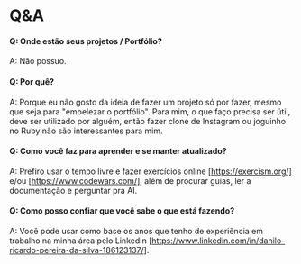 # Q&A

#### Q: Onde estão seus projetos / Portfólio?
A: Não possuo.

#### Q: Por quê?
A: Porque eu não gosto da ideia de fazer um projeto só por fazer, mesmo que seja para "embelezar o portfólio". Para mim, o que faço precisa ser útil, deve ser utilizado por alguém, então fazer clone de Instagram ou joguinho no Ruby não são interessantes para mim.

#### Q: Como você faz para aprender e se manter atualizado?
A: Prefiro usar o tempo livre e fazer exercícios online [https://exercism.org/] e/ou [https://www.codewars.com/], além de procurar guias, ler a documentação e perguntar pra AI.

#### Q: Como posso confiar que você sabe o que está fazendo?
A: Você pode usar como base os anos que tenho de experiência em trabalho na minha área pelo LinkedIn [https://www.linkedin.com/in/danilo-ricardo-pereira-da-silva-186123137/].

